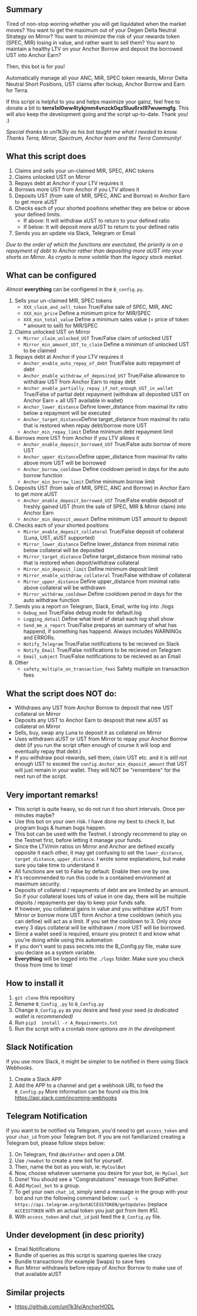 ## Summary
Tired of non-stop worring whether you will get liquidated when the market moves? You want to get the maximum out of your Degen Delta Neutral Strategy on Mirror? You want to minimize the risk of your rewards token (SPEC, MIR) losing in value, and rather want to sell them? You want to maintain a healthy LTV on your Anchor Borrow and deposit the borrowed UST into Anchor Earn?

Then, this bot is for you!

Automatically manage all your ANC, MIR, SPEC token rewards, Mirror Delta Neutral Short Positions, UST claims after lockup, Anchor Borrow and Earn for Terra.

If this script is helpful to you and helps maximize your gainz, feel free to donate a bit to **terra1xl0ww4tykjmm4vnzck0qz5luu6rxl97wuwmgfg**. This will also keep the development going and the script up-to-date. Thank you! :)

*Special thanks to unl1k3ly as his bot taught me what I needed to know. Thanks Terra, Mirror, Spectrum, Anchor team and the Terra Community!*

## What this script does
1. Claims and sells your un-claimed MIR, SPEC, ANC tokens
2. Claims unlocked UST on Mirror
3. Repays debt at Anchor if your LTV requires it
4. Borrows more UST from Anchor if you LTV allows it
5. Deposits UST (from sale of MIR, SPEC, ANC and Borrow) in Anchor Earn to get more aUST
6. Checks each of your shorted positions whether they are below or above your defined limits.
    * If above: It will withdraw aUST to return to your defined ratio
    * If below: It will deposit more aUST to return to your defined ratio
7. Sends you an update via Slack, Telegram or Email

*Due to the order of which the functions are exectuted, the priority is on a repayment of debt to Anchor rather than depositing more aUST into your shorts on Mirror. As crypto is more volatile than the legacy stock market.*

## What can be configured
*Almost* **everything** can be configered in the `B_config.py`.
1. Sells your un-claimed MIR, SPEC tokens
    * `XXX_claim_and_sell_token` True/False sale of SPEC, MIR, ANC
    * `XXX_min_price` Define a minimum price for MIR/SPEC
    * `XXX_min_total_value` Define a minimum  sales value (= price of token * amount to sell) for MIR/SPEC
2. Claims unlocked UST on Mirror
	* `Mirror_claim_unlocked_UST` True/False claim of unlocked UST
	* `Mirror_min_amount_UST_to_claim` Define a minimum of unlocked UST to be claimed
3. Repays debt at Anchor if your LTV requires it
    * `Anchor_enable_auto_repay_of_debt` True/False auto repayment of debt
    * `Anchor_enable_withdraw_of_deposited_UST` True/False allowance to withdraw UST from Anchor Earn to repay debt
    * `Anchor_enable_partially_repay_if_not_enough_UST_in_wallet` True/False of partial debt repayment (withdraw all deposited UST on Anchor Earn + all UST available in wallet)
    * `Anchor_lower_distance` Define lower_distance from maximal ltv ratio below a repayment will be executed
    * `Anchor_target_distance`Define target_distance from maximal ltv ratio that is restored when repay debt/borrow more UST
    * `Anchor_min_repay_limit` Define minimum debt repayment limit
4. Borrows more UST from Anchor if you LTV allows it
    * `Anchor_enable_deposit_borrowed_UST` True/False auto borrow of more UST
    * `Anchor_upper_distance`Define upper_distance from maximal ltv ratio above more UST will be borrowed
    * `Anchor_borrow_cooldown` Define cooldown period in days for the auto borrow function
    * `Anchor_min_borrow_limit` Define minimum borrow limit
5. Deposits UST (from sale of MIR, SPEC, ANC and Borrow) in Anchor Earn to get more aUST
    * `Anchor_enable_deposit_borrowed_UST` True/False enable deposit of freshly gained UST (from the sale of SPEC, MIR & Mirror claim) into Anchor Earn
    * `Anchor_min_deposit_amount` Define minimum UST amount to deposit
6. Checks each of your shorted positions
    * `Mirror_enable_deposit_collateral` True/False deposit of collateral (Luna, UST, aUST supported)
    * `Mirror_lower_distance` Define lower_distance from minimal ratio below collateral will be deposited
    * `Mirror_target_distance` Define target_distance from minimal ratio that is restored when depoit/withdraw collateral
    * `Mirror_min_deposit_limit` Define minimum deposit limit
    * `Mirror_enable_withdraw_collateral` True/False withdraw of collateral
    * `Mirror_upper_distance` Define upper_distance from minimal ratio above collateral will be withdrawn
    * `Mirror_withdraw_cooldown` Define cooldown period in days for the auto withdraw function
7. Sends you a report on Telegram, Slack, Email, write log into ./logs
    * `Debug_mod` True/False debug mode for default.log
    * `Logging_detail` Define what level of detail each log shall show
    * `Send_me_a_report` True/False prepares an summary of what has happend, if something has happend. Always includes WARNINGs and ERRORs.
    * `Notify_Telegram` True/False notifications to be recieved on Slack
    * `Notify_Email` True/False notifications to be recieved on Telegram
    * `Email_subject` True/False notifications to be recieved as an Email
8. Other
    * `safety_multiple_on_transaction_fees` Safety multiple on transaction fees

## What the script does NOT do:
- Withdraws any UST from Anchor Borrow to deposit that new UST collateral on Mirror
- Deposits any UST to Anchor Earn to desposit that new aUST as collateral on Mirror
- Sells, buy, swap any Luna to deposit it as collateral on Mirror
- Uses withdrawn aUST or UST from Mirror to repay your Anchor Borrow debt (if you run the script often enough of course it will loop and eventually repay that debt.)
- If you withdraw pool rewards, sell them, claim UST etc. and it is still not enough UST to exceed the `config.Anchor_min_deposit_amount` that UST will just remain in your wallet. They will NOT be "remembere" for the next run of the script.

## Very important remarks!
- This script is quite heavy, so do not run it too short intervals. Once per minutes maybe?
- Use this bot on your own risk. I have done my best to check it, but program bugs & human bugs happen.
- This bot can be used with the Testnet. I strongly recommend to play on the Testnet first, before letting it manage your funds.
- Since the LTV/min ratios on Mirror and Anchor are defined excatly opposite it each other, it may get confusing to set the `lower_distance`, `target_distance`, `upper_distance`. I wrote some explanations, but make sure you take time to understand it
- All functions are set to False by default. Enable then one by one.
- It's recommended to run this code in a contained environment at maximum security.
- Deposits of collateral / repayments of debt are are limited by an amount. So if your collateral loses lots of value in one day, there will be multiple depoits / repayments per day to keep your funds safe.
- If however, you collateral gains in value and you withdraw aUST from Mirror or borrow more UST form Anchor a time cooldown (which you can define) will act as a limit. If you set the cooldown to 3. Only once every 3 days collateral will be withdrawn / more UST will be borrowed.
- Since a wallet seed is required, ensure you protect it and know what you're doing while using this automation
- If you don't want to pass secrets into the B_Config.py file, make sure you declare as a system variable.
- **Everything** will be logged into the `./logs` folder. Make sure you check those from time to time!

## How to install it
1. `git clone` this repository
2. Rename `B_Config_.py` to  `B_Config.py`
3. Change `B_Config.py` as you desire and feed your seed *(a dedicated wallet is recommended)*
4. Run  `pip3  install -r A_Requirements.txt`
5. Run the script with a crontab *more options are in the development*

## Slack Notification 
If you use more Slack, it might be simpler to be notified in there using Slack Webhooks.
1. Create a Slack APP
2. Add the APP to a channel and get a webhook URL to feed the `B_Config.py`
More information can be found via this link https://api.slack.com/incoming-webhooks

## Telegram Notification
If you want to be notified via Telegram, you'd need to get `access_token` and your `chat_id` from your Telegram bot.
If you are not familiarized creating a Telegram bot, please follow steps below:
1. On Telegram, find `@BotFather` and open a DM.
2. Use `/newbot` to create a new bot for yourself.
3. Then, name the bot as you wish, ie: `MyCoolBot`
4. Now, choose whatever username you desire for your bot, ie: `MyCool_bot` 
5. Done! You should see a "Congratulations" message from BotFather.
6. Add `MyCool_bot` to a group.
7. To get your own `chat_id`, simply send a message in the group with your bot and run the following command below: `curl -s  https://api.telegram.org/botACCESSTOKEN/getUpdates` (replace `ACCESSTOKEN` with an actual token you just got from item #5).
8. With  `access_token` and `chat_id` just feed the `B_Config.py` file.

## Under development (in desc priority)
- Email Notifications
- Bundle of queries as this script is spaming queries like crazy
- Bundle transactions (for example Swaps) to save fees
- Run Mirror withdrawls before repay of Anchor Borrow to make use of that available aUST

## Similar projects
- https://github.com/unl1k3ly/AnchorHODL